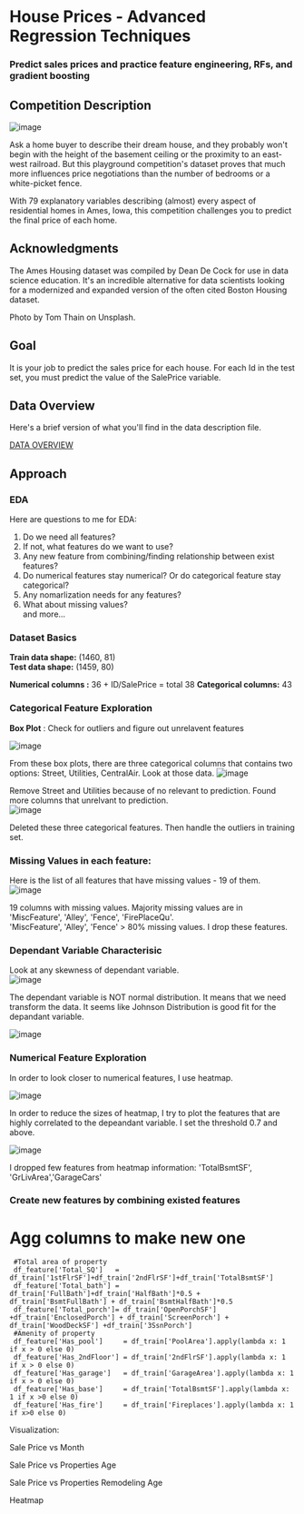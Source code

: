 # House Prices - Advanced Regression Techniques

### Predict sales prices and practice feature engineering, RFs, and gradient boosting

## Competition Description

![image](https://github.com/kh4vv/Data-Science-Project/assets/47800500/cbfbed1a-99b9-4a27-b1d5-aff9cc6e3753)

Ask a home buyer to describe their dream house, and they probably won't begin with the height of the basement ceiling or the proximity to an east-west railroad.
But this playground competition's dataset proves that much more influences price negotiations than the number of bedrooms or a white-picket fence.

With 79 explanatory variables describing (almost) every aspect of residential homes in Ames, Iowa, this competition challenges you to predict the final price of each home.

## Acknowledgments

The Ames Housing dataset was compiled by Dean De Cock for use in data science education. It's an incredible alternative for data scientists looking for a modernized and expanded version of the often cited Boston Housing dataset. 

Photo by Tom Thain on Unsplash.

## Goal

It is your job to predict the sales price for each house. For each Id in the test set, you must predict the value of the SalePrice variable. 

## Data Overview

Here's a brief version of what you'll find in the data description file.

[DATA OVERVIEW](https://www.kaggle.com/competitions/house-prices-advanced-regression-techniques/data)

## Approach 

### EDA

Here are questions to me for EDA: 

1. Do we need all features?  
2. If not, what features do we want to use?  
3. Any new feature from combining/finding relationship between exist features?  
4. Do numerical features stay numerical? Or do categorical feature stay categorical?  
5. Any nomarlization needs for any features?  
6. What about missing values?  
and more...  

### Dataset Basics

**Train data shape:**  (1460, 81)  
**Test  data shape:**  (1459, 80)  

**Numerical columns :** 36 + ID/SalePrice = total 38 
**Categorical columns:** 43

### Categorical Feature Exploration

**Box Plot** : Check for outliers and figure out unrelavent features

![image](https://github.com/kh4vv/Data-Science-Project/assets/47800500/ba76bdfc-88e1-4bf4-843c-74e9c970364b) 

From these box plots, there are three categorical columns that contains two options: Street, Utilities, CentralAir. Look at those data. 
![image](https://github.com/kh4vv/Data-Science-Project/assets/47800500/3de08344-9465-4134-86d9-6847dd7de697) 

Remove Street and Utilities because of no relevant to prediction. Found more columns that unrelvant to prediction.  
![image](https://github.com/kh4vv/Data-Science-Project/assets/47800500/acec3d94-e4c0-49ba-ba93-6f9747b6babe)

Deleted these three categorical features. Then handle the outliers in training set. 

### Missing Values in each feature:  

Here is the list of all features that have missing values - 19 of them.  
![image](https://github.com/kh4vv/Data-Science-Project/assets/47800500/d7dd1c30-bd06-4616-8796-a96a8728a3bc)

19 columns with missing values. Majority missing values are in 'MiscFeature', 'Alley', 'Fence', 'FirePlaceQu'.  
'MiscFeature', 'Alley', 'Fence' > 80% missing values. I drop these features.  
 
### Dependant Variable Characterisic

Look at any skewness of dependant variable.  
![image](https://github.com/kh4vv/Data-Science-Project/assets/47800500/f26e31b1-23b5-4b37-b989-343655305297)  

The dependant variable is NOT normal distribution. It means that we need transform the data. 
It seems like Johnson Distribution is good fit for the depandant variable. 

![image](https://github.com/kh4vv/Data-Science-Project/assets/47800500/d2a66453-3b1c-4135-b840-be5485cbeafd)

### Numerical Feature Exploration

In order to look closer to numerical features, I use heatmap. 

![image](https://github.com/kh4vv/Data-Science-Project/assets/47800500/ee333cbc-c027-4efa-b510-88197c73ac6c)

In order to reduce the sizes of heatmap, I try to plot the features that are highly correlated to the depeandant variable.
I set the threshold 0.7 and above.

![image](https://github.com/kh4vv/Data-Science-Project/assets/47800500/c5405601-711b-4747-bfeb-b3c7b2c7c1a6)

I dropped few features from heatmap information:  'TotalBsmtSF', 'GrLivArea','GarageCars'

### Create new features by combining existed features

# Agg columns to make new one
```
 #Total area of property
 df_feature['Total_SQ']   = df_train['1stFlrSF']+df_train['2ndFlrSF']+df_train['TotalBsmtSF']
 df_feature['Total_bath'] = df_train['FullBath']+df_train['HalfBath']*0.5 + df_train['BsmtFullBath'] + df_train['BsmtHalfBath']*0.5
 df_feature['Total_porch']= df_train['OpenPorchSF'] +df_train['EnclosedPorch'] + df_train['ScreenPorch'] + df_train['WoodDeckSF'] +df_train['3SsnPorch']
 #Amenity of property
 df_feature['Has_pool']     = df_train['PoolArea'].apply(lambda x: 1 if x > 0 else 0)
 df_feature['Has_2ndFloor'] = df_train['2ndFlrSF'].apply(lambda x: 1 if x > 0 else 0)
 df_feature['Has_garage']   = df_train['GarageArea'].apply(lambda x: 1 if x > 0 else 0)
 df_feature['Has_base']     = df_train['TotalBsmtSF'].apply(lambda x: 1 if x >0 else 0)
 df_feature['Has_fire']     = df_train['Fireplaces'].apply(lambda x: 1 if x>0 else 0)
```


Visualization: 

Sale Price vs Month

Sale Price vs Properties Age

Sale Price vs Properties Remodeling Age

Heatmap



